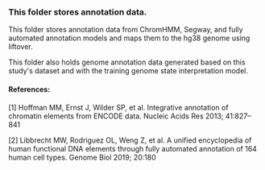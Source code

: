 ### This folder stores annotation data.

This folder stores annotation data from ChromHMM, Segway, and fully automated annotation models and maps them to the hg38 genome using liftover.

This folder also holds genome annotation data generated based on this study's dataset and with the training genome state interpretation model.
#### References:
 [1] Hoffman MM, Ernst J, Wilder SP, et al. Integrative annotation of chromatin elements from ENCODE data. Nucleic Acids Res 2013; 41:827–841
 
[2] Libbrecht MW, Rodriguez OL, Weng Z, et al. A unified encyclopedia of human functional DNA elements through fully automated annotation of 164 human cell types. Genome Biol 2019; 20:180
